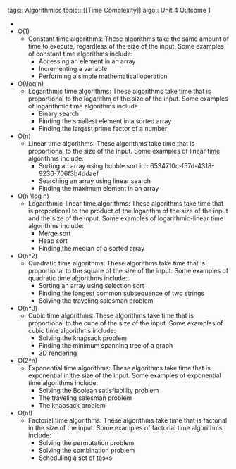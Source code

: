 tags:: Algorithmics
topic:: [[Time Complexity]]
algo:: Unit 4 Outcome 1

-
- O(1)
	- Constant time algorithms: These algorithms take the same amount of time to execute, regardless of the size of the input. Some examples of constant time algorithms include:
		- Accessing an element in an array
		- Incrementing a variable
		- Performing a simple mathematical operation
- O(\log n)
	- Logarithmic time algorithms: These algorithms take time that is proportional to the logarithm of the size of the input. Some examples of logarithmic time algorithms include:
		- Binary search
		- Finding the smallest element in a sorted array
		- Finding the largest prime factor of a number
- O(n)
	- Linear time algorithms: These algorithms take time that is proportional to the size of the input. Some examples of linear time algorithms include:
		- Sorting an array using bubble sort
		  id:: 6534710c-f57d-4318-9236-706f3b4ddaef
		- Searching an array using linear search
		- Finding the maximum element in an array
- O(n \log n)
	- Logarithmic-linear time algorithms: These algorithms take time that is proportional to the product of the logarithm of the size of the input and the size of the input. Some examples of logarithmic-linear time algorithms include:
		- Merge sort
		- Heap sort
		- Finding the median of a sorted array
- O(n^2)
	- Quadratic time algorithms: These algorithms take time that is proportional to the square of the size of the input. Some examples of quadratic time algorithms include:
		- Sorting an array using selection sort
		- Finding the longest common subsequence of two strings
		- Solving the traveling salesman problem
- O(n^3)
	- Cubic time algorithms: These algorithms take time that is proportional to the cube of the size of the input. Some examples of cubic time algorithms include:
		- Solving the knapsack problem
		- Finding the minimum spanning tree of a graph
		- 3D rendering
- O(2^n)
	- Exponential time algorithms: These algorithms take time that is exponential in the size of the input. Some examples of exponential time algorithms include:
		- Solving the Boolean satisfiability problem
		- The traveling salesman problem
		- The knapsack problem
- O(n!)
	- Factorial time algorithms: These algorithms take time that is factorial in the size of the input. Some examples of factorial time algorithms include:
		- Solving the permutation problem
		- Solving the combination problem
		- Scheduling a set of tasks